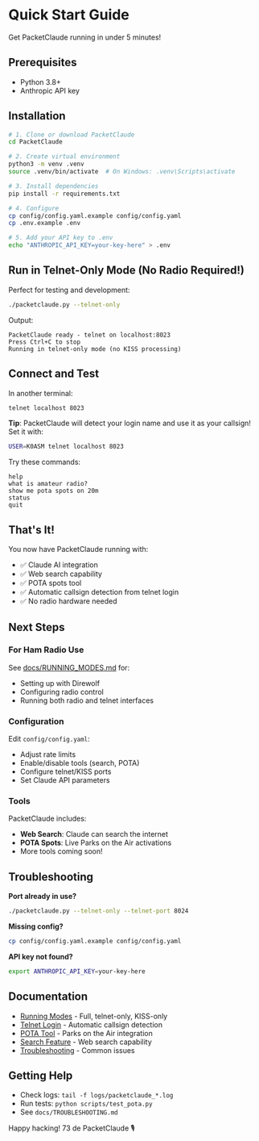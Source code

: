 # Quick Start Guide

Get PacketClaude running in under 5 minutes!

## Prerequisites

- Python 3.8+
- Anthropic API key

## Installation

```bash
# 1. Clone or download PacketClaude
cd PacketClaude

# 2. Create virtual environment
python3 -m venv .venv
source .venv/bin/activate  # On Windows: .venv\Scripts\activate

# 3. Install dependencies
pip install -r requirements.txt

# 4. Configure
cp config/config.yaml.example config/config.yaml
cp .env.example .env

# 5. Add your API key to .env
echo "ANTHROPIC_API_KEY=your-key-here" > .env
```

## Run in Telnet-Only Mode (No Radio Required!)

Perfect for testing and development:

```bash
./packetclaude.py --telnet-only
```

Output:
```
PacketClaude ready - telnet on localhost:8023
Press Ctrl+C to stop
Running in telnet-only mode (no KISS processing)
```

## Connect and Test

In another terminal:

```bash
telnet localhost 8023
```

**Tip**: PacketClaude will detect your login name and use it as your callsign! Set it with:
```bash
USER=K0ASM telnet localhost 8023
```

Try these commands:
```
help
what is amateur radio?
show me pota spots on 20m
status
quit
```

## That's It!

You now have PacketClaude running with:
- ✅ Claude AI integration
- ✅ Web search capability
- ✅ POTA spots tool
- ✅ Automatic callsign detection from telnet login
- ✅ No radio hardware needed

## Next Steps

### For Ham Radio Use

See [docs/RUNNING_MODES.md](docs/RUNNING_MODES.md) for:
- Setting up with Direwolf
- Configuring radio control
- Running both radio and telnet interfaces

### Configuration

Edit `config/config.yaml`:
- Adjust rate limits
- Enable/disable tools (search, POTA)
- Configure telnet/KISS ports
- Set Claude API parameters

### Tools

PacketClaude includes:
- **Web Search**: Claude can search the internet
- **POTA Spots**: Live Parks on the Air activations
- More tools coming soon!

## Troubleshooting

**Port already in use?**
```bash
./packetclaude.py --telnet-only --telnet-port 8024
```

**Missing config?**
```bash
cp config/config.yaml.example config/config.yaml
```

**API key not found?**
```bash
export ANTHROPIC_API_KEY=your-key-here
```

## Documentation

- [Running Modes](docs/RUNNING_MODES.md) - Full, telnet-only, KISS-only
- [Telnet Login](docs/TELNET_LOGIN.md) - Automatic callsign detection
- [POTA Tool](docs/POTA_TOOL.md) - Parks on the Air integration
- [Search Feature](docs/SEARCH_FEATURE.md) - Web search capability
- [Troubleshooting](docs/TROUBLESHOOTING.md) - Common issues

## Getting Help

- Check logs: `tail -f logs/packetclaude_*.log`
- Run tests: `python scripts/test_pota.py`
- See `docs/TROUBLESHOOTING.md`

Happy hacking! 73 de PacketClaude 🎙️
